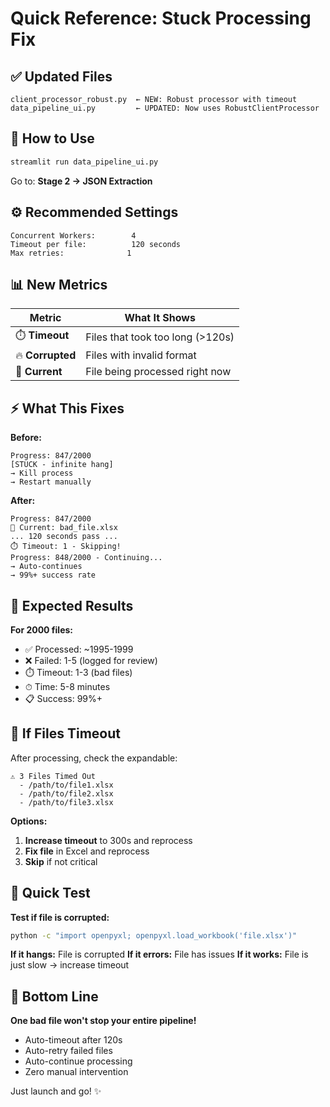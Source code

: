 # Quick Reference: Stuck Processing Fix

## ✅ Updated Files

```
client_processor_robust.py  ← NEW: Robust processor with timeout
data_pipeline_ui.py         ← UPDATED: Now uses RobustClientProcessor
```

## 🚀 How to Use

```bash
streamlit run data_pipeline_ui.py
```

Go to: **Stage 2 → JSON Extraction**

## ⚙️ Recommended Settings

```
Concurrent Workers:        4
Timeout per file:          120 seconds
Max retries:              1
```

## 📊 New Metrics

| Metric | What It Shows |
|--------|---------------|
| ⏱️ **Timeout** | Files that took too long (>120s) |
| 🔥 **Corrupted** | Files with invalid format |
| 📄 **Current** | File being processed right now |

## ⚡ What This Fixes

**Before:**
```
Progress: 847/2000
[STUCK - infinite hang]
→ Kill process
→ Restart manually
```

**After:**
```
Progress: 847/2000
📄 Current: bad_file.xlsx
... 120 seconds pass ...
⏱️ Timeout: 1 - Skipping!
Progress: 848/2000 - Continuing...
→ Auto-continues
→ 99%+ success rate
```

## 🎯 Expected Results

**For 2000 files:**
- ✅ Processed: ~1995-1999
- ❌ Failed: 1-5 (logged for review)
- ⏱️ Timeout: 1-3 (bad files)
- ⏱ Time: 5-8 minutes
- 📋 Success: 99%+

## 🔧 If Files Timeout

After processing, check the expandable:
```
⚠️ 3 Files Timed Out
  - /path/to/file1.xlsx
  - /path/to/file2.xlsx
  - /path/to/file3.xlsx
```

**Options:**
1. **Increase timeout** to 300s and reprocess
2. **Fix file** in Excel and reprocess
3. **Skip** if not critical

## 📝 Quick Test

**Test if file is corrupted:**
```bash
python -c "import openpyxl; openpyxl.load_workbook('file.xlsx')"
```

**If it hangs:** File is corrupted
**If it errors:** File has issues
**If it works:** File is just slow → increase timeout

## 🎉 Bottom Line

**One bad file won't stop your entire pipeline!**

- Auto-timeout after 120s
- Auto-retry failed files
- Auto-continue processing
- Zero manual intervention

Just launch and go! ✨
